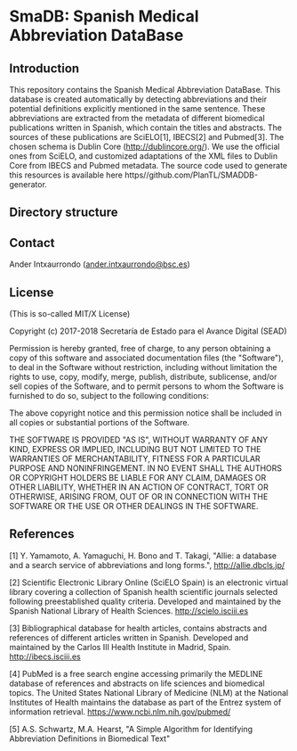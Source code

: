 # SmaDB: Spanish Medical Abbreviation DataBase

## Introduction

This repository contains the Spanish Medical Abbreviation DataBase. 
This database is created automatically by detecting abbreviations and their potential definitions explicitly mentioned in the same sentence. These abbreviations are extracted from the metadata of different biomedical publications written in Spanish, which contain the titles and abstracts. 
The sources of these publications are SciELO[1], IBECS[2] and Pubmed[3]. 
The chosen schema is Dublin Core (http://dublincore.org/). We use the official ones from SciELO, and customized adaptations of the XML files to Dublin Core from IBECS and Pubmed metadata. 
The source code used to generate this resources is available here https//github.com/PlanTL/SMADDB-generator.

## Directory structure



## Contact

Ander Intxaurrondo (ander.intxaurrondo@bsc.es)


## License

(This is so-called MIT/X License)

Copyright (c) 2017-2018 Secretaría de Estado para el Avance Digital (SEAD)

Permission is hereby granted, free of charge, to any person obtaining a copy of this software and associated documentation files (the "Software"), to deal in the Software without restriction, including without limitation the rights to use, copy, modify, merge, publish, distribute, sublicense, and/or sell copies of the Software, and to permit persons to whom the Software is furnished to do so, subject to the following conditions:

The above copyright notice and this permission notice shall be included in all copies or substantial portions of the Software.

THE SOFTWARE IS PROVIDED "AS IS", WITHOUT WARRANTY OF ANY KIND, EXPRESS OR IMPLIED, INCLUDING BUT NOT LIMITED TO THE WARRANTIES OF MERCHANTABILITY, FITNESS FOR A PARTICULAR PURPOSE AND NONINFRINGEMENT. IN NO EVENT SHALL THE AUTHORS OR COPYRIGHT HOLDERS BE LIABLE FOR ANY CLAIM, DAMAGES OR OTHER LIABILITY, WHETHER IN AN ACTION OF CONTRACT, TORT OR OTHERWISE, ARISING FROM, OUT OF OR IN CONNECTION WITH THE SOFTWARE OR THE USE OR OTHER DEALINGS IN THE SOFTWARE.

## References

[1] Y. Yamamoto, A. Yamaguchi, H. Bono and T. Takagi, "Allie: a database and a search service of abbreviations and long forms.", http://allie.dbcls.jp/

[2] Scientific Electronic Library Online (SciELO Spain) is an electronic virtual library covering a collection of Spanish health scientific journals selected following preestablished quality criteria. Developed and maintained by the Spanish National Library of Health Sciences.  http://scielo.isciii.es

[3] Bibliographical database for health articles, contains abstracts and references of different articles written in Spanish. Developed and maintained by the Carlos III Health Institute in Madrid, Spain. http://ibecs.isciii.es

[4] PubMed is a free search engine accessing primarily the MEDLINE database of references and abstracts on life sciences and biomedical topics. The United States National Library of Medicine (NLM) at the National Institutes of Health maintains the database as part of the Entrez system of information retrieval. https://www.ncbi.nlm.nih.gov/pubmed/

[5] A.S. Schwartz, M.A. Hearst, "A Simple Algorithm for Identifying Abbreviation Definitions in Biomedical Text"
